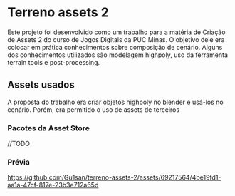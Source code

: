 # Terreno assets 2
Este projeto foi desenvolvido como um trabalho para a matéria de Criação de Assets 2 do curso de Jogos Digitais da PUC Minas.
O objetivo dele era colocar em prática conhecimentos sobre composição de cenário. Alguns dos conhecimentos utilizados são modelagem highpoly, uso da ferramenta terrain tools e post-processing.
## Assets usados
A proposta do trabalho era criar objetos highpoly no blender e usá-los no cenário. Porém, era permitido o uso de assets de terceiros
### Pacotes da Asset Store
//TODO

### Prévia
https://github.com/Gu1san/terreno-assets-2/assets/69217564/4be19fd1-aa1a-47cf-817e-23b3e712a65d

